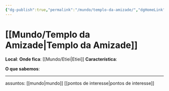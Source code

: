 ```yaml
---
{"dg-publish":true,"permalink":"/mundo/templo-da-amizade/","dgHomeLink":true,"dgPassFrontmatter":false}
---
```


# [[Mundo/Templo da Amizade|Templo da Amizade]]

**Local**: 
**Onde fica**: [[Mundo/Etiei|Etiei]]
**Característica**: 

**O que sabemos**: 


---
assuntos: [[mundo|mundo]] [[pontos de interesse|pontos de interesse]] 
